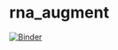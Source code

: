 # rna_augment

[![Binder](https://mybinder.org/badge_logo.svg)](https://mybinder.org/v2/gh/imsb-uke/rna_augment/master?filepath=example.ipynb)
